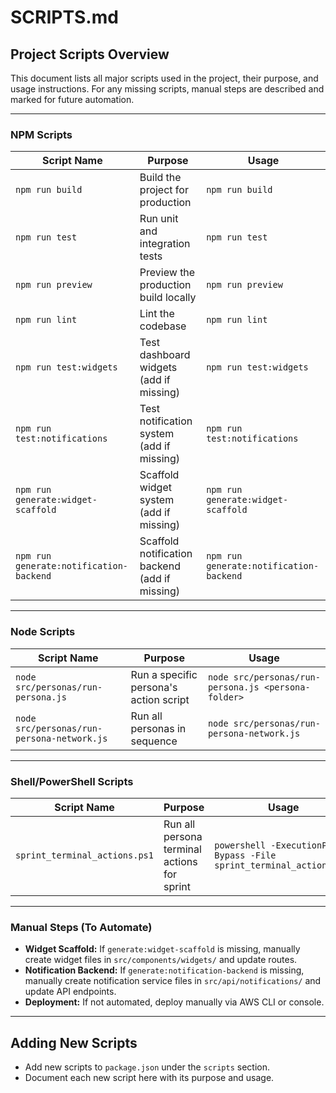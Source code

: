 # SCRIPTS.md

## Project Scripts Overview
This document lists all major scripts used in the project, their purpose, and usage instructions. For any missing scripts, manual steps are described and marked for future automation.

---

### NPM Scripts

| Script Name                  | Purpose                                      | Usage                        |
|-----------------------------|----------------------------------------------|------------------------------|
| `npm run build`             | Build the project for production             | `npm run build`              |
| `npm run test`              | Run unit and integration tests               | `npm run test`               |
| `npm run preview`           | Preview the production build locally         | `npm run preview`            |
| `npm run lint`              | Lint the codebase                           | `npm run lint`               |
| `npm run test:widgets`      | Test dashboard widgets (add if missing)      | `npm run test:widgets`       |
| `npm run test:notifications`| Test notification system (add if missing)    | `npm run test:notifications` |
| `npm run generate:widget-scaffold` | Scaffold widget system (add if missing) | `npm run generate:widget-scaffold` |
| `npm run generate:notification-backend` | Scaffold notification backend (add if missing) | `npm run generate:notification-backend` |

---

### Node Scripts

| Script Name                  | Purpose                                      | Usage                        |
|-----------------------------|----------------------------------------------|------------------------------|
| `node src/personas/run-persona.js` | Run a specific persona's action script | `node src/personas/run-persona.js <persona-folder>` |
| `node src/personas/run-persona-network.js` | Run all personas in sequence | `node src/personas/run-persona-network.js` |

---

### Shell/PowerShell Scripts

| Script Name                  | Purpose                                      | Usage                        |
|-----------------------------|----------------------------------------------|------------------------------|
| `sprint_terminal_actions.ps1`| Run all persona terminal actions for sprint  | `powershell -ExecutionPolicy Bypass -File sprint_terminal_actions.ps1` |

---

### Manual Steps (To Automate)
- **Widget Scaffold:** If `generate:widget-scaffold` is missing, manually create widget files in `src/components/widgets/` and update routes.
- **Notification Backend:** If `generate:notification-backend` is missing, manually create notification service files in `src/api/notifications/` and update API endpoints.
- **Deployment:** If not automated, deploy manually via AWS CLI or console.

---

## Adding New Scripts
- Add new scripts to `package.json` under the `scripts` section.
- Document each new script here with its purpose and usage. 
